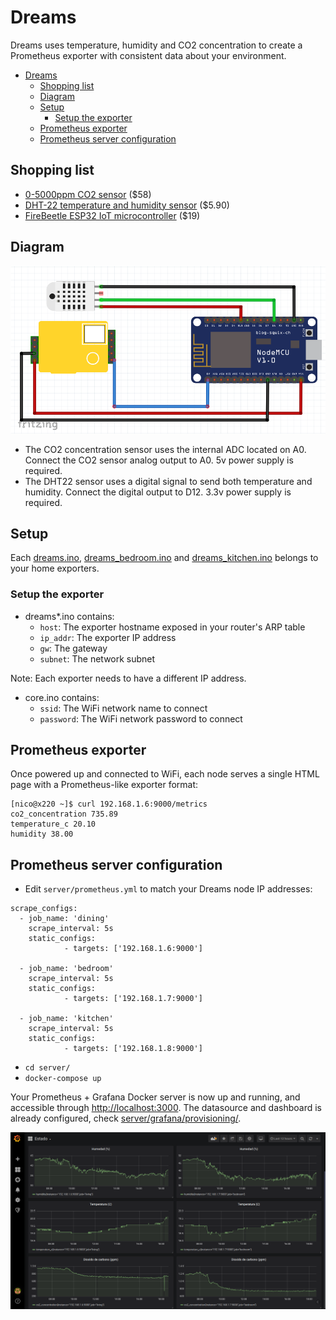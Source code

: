 # Dreams
Dreams uses temperature, humidity and CO2 concentration to create a Prometheus exporter with consistent data about your environment.

- [Dreams](#dreams)
  - [Shopping list](#shopping-list)
  - [Diagram](#diagram)
  - [Setup](#setup)
    - [Setup the exporter](#setup-the-exporter)
  - [Prometheus exporter](#prometheus-exporter)
  - [Prometheus server configuration](#prometheus-server-configuration)

## Shopping list
* [0-5000ppm CO2 sensor](https://www.dfrobot.com/product-1549.html) ($58)
* [DHT-22 temperature and humidity sensor](https://www.dfrobot.com/product-1102.html) ($5.90)
* [FireBeetle ESP32 IoT microcontroller](https://www.dfrobot.com/product-1590.html) ($19)

## Diagram
![Wiring Diagram](https://raw.githubusercontent.com/reynico/dreams/master/wiring.png)
* The CO2 concentration sensor uses the internal ADC located on A0. Connect the CO2 sensor analog output to A0. 5v power supply is required.
* The DHT22 sensor uses a digital signal to send both temperature and humidity. Connect the digital output to D12. 3.3v power supply is required.

## Setup
Each [dreams.ino](dreams.ino), [dreams_bedroom.ino](dreams_bedroom.ino) and [dreams_kitchen.ino](dreams_kitchen.ino) belongs to your home exporters. 

### Setup the exporter
* dreams*.ino contains:
  * `host`: The exporter hostname exposed in your router's ARP table 
  * `ip_addr`: The exporter IP address
  * `gw`: The gateway
  * `subnet`: The network subnet
 
Note: Each exporter needs to have a different IP address.
* core.ino contains:
  * `ssid`: The WiFi network name to connect
  * `password`: The WiFi network password to connect

## Prometheus exporter
Once powered up and connected to WiFi, each node serves a single HTML page with a Prometheus-like exporter format:
```
[nico@x220 ~]$ curl 192.168.1.6:9000/metrics
co2_concentration 735.89
temperature_c 20.10
humidity 38.00
```

## Prometheus server configuration
* Edit `server/prometheus.yml` to match your Dreams node IP addresses:
```
scrape_configs:
  - job_name: 'dining'
    scrape_interval: 5s
    static_configs:
            - targets: ['192.168.1.6:9000']

  - job_name: 'bedroom'
    scrape_interval: 5s
    static_configs:
            - targets: ['192.168.1.7:9000']

  - job_name: 'kitchen'
    scrape_interval: 5s
    static_configs:
            - targets: ['192.168.1.8:9000']
```

* `cd server/`
* `docker-compose up`

Your Prometheus + Grafana Docker server is now up and running, and accessible through [http://localhost:3000](http://localhost:3000). The datasource and dashboard is already configured, check [server/grafana/provisioning/](server/grafana/provisioning/).

![Grafana Dashboard](https://raw.githubusercontent.com/reynico/dreams/master/grafana.png)
